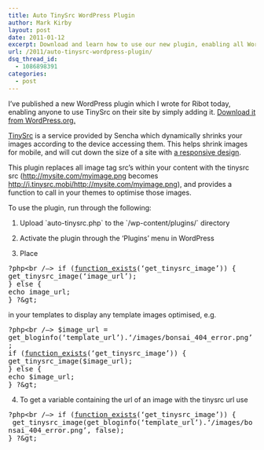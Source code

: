 ```yaml
---
title: Auto TinySrc WordPress Plugin
author: Mark Kirby
layout: post
date: 2011-01-12
excerpt: Download and learn how to use our new plugin, enabling all WordPress sites to automatically use TinySrc to optimise all images for mobile.
url: /2011/auto-tinysrc-wordpress-plugin/
dsq_thread_id:
  - 1086898391
categories:
  - post
---
```

I&#8217;ve published a new WordPress plugin which I wrote for Ribot today, enabling anyone to use TinySrc on their site by simply adding it. [Download it from WordPress.org.][1]

[TinySrc][2] is a service provided by Sencha which dynamically shrinks your images according to the device accessing them. This helps shrink images for mobile, and will cut down the size of a site with [a responsive design][3].

This plugin replaces all image tag src&#8217;s within your content with the tinysrc src (http://mysite.com/myimage.png becomes http://i.tinysrc.mobi/http://mysite.com/myimage.png), and provides a function to call in your themes to optimise those images.

To use the plugin, run through the following:

1. Upload \`auto-tinysrc.php\` to the \`/wp-content/plugins/\` directory

2. Activate the plugin through the &#8216;Plugins&#8217; menu in WordPress

3. Place

<div class="codesnip-container" >
  <div class="php codesnip" style="font-family:monospace;">
    <span class="sy0"><!&#8211;</span>?php<span class="sy0"><</span>br <span class="sy0">/&#8211;></span> <span class="kw1">if</span> <span class="br0">&#40;</span><a href="http://www.php.net/function_exists"><span class="kw3">function_exists</span></a><span class="br0">&#40;</span><span class="st_h">&#8216;get_tinysrc_image&#8217;</span><span class="br0">&#41;</span><span class="br0">&#41;</span> <span class="br0">&#123;</span><br /> get_tinysrc_image<span class="br0">&#40;</span><span class="st_h">&#8216;image_url&#8217;</span><span class="br0">&#41;</span><span class="sy0">;</span><br /> <span class="br0">&#125;</span> <span class="kw1">else</span> <span class="br0">&#123;</span><br /> <span class="kw1">echo</span> image_url<span class="sy0">;</span><br /> <span class="br0">&#125;</span> ?<span class="sy0">&</span>gt<span class="sy0">;</span>
  </div>
</div>

in your templates to display any template images optimised, e.g.

<div class="codesnip-container" >
  <div class="php codesnip" style="font-family:monospace;">
    <span class="sy0"><!&#8211;</span>?php<span class="sy0"><</span>br <span class="sy0">/&#8211;></span> <span class="re0">$image_url</span> <span class="sy0">=</span> get_bloginfo<span class="br0">&#40;</span><span class="st_h">&#8216;template_url&#8217;</span><span class="br0">&#41;</span><span class="sy0">.</span><span class="st_h">&#8216;/images/bonsai_404_error.png&#8217;</span><span class="sy0">;</span><br /> <span class="kw1">if</span> <span class="br0">&#40;</span><a href="http://www.php.net/function_exists"><span class="kw3">function_exists</span></a><span class="br0">&#40;</span><span class="st_h">&#8216;get_tinysrc_image&#8217;</span><span class="br0">&#41;</span><span class="br0">&#41;</span> <span class="br0">&#123;</span><br /> get_tinysrc_image<span class="br0">&#40;</span><span class="re0">$image_url</span><span class="br0">&#41;</span><span class="sy0">;</span><br /> <span class="br0">&#125;</span> <span class="kw1">else</span> <span class="br0">&#123;</span><br /> <span class="kw1">echo</span> <span class="re0">$image_url</span><span class="sy0">;</span><br /> <span class="br0">&#125;</span> ?<span class="sy0">&</span>gt<span class="sy0">;</span>
  </div>
</div>

4. To get a variable containing the url of an image with the tinysrc url use

<div class="codesnip-container" >
  <div class="php codesnip" style="font-family:monospace;">
    <span class="sy0"><!&#8211;</span>?php<span class="sy0"><</span>br <span class="sy0">/&#8211;></span> <span class="kw1">if</span> <span class="br0">&#40;</span><a href="http://www.php.net/function_exists"><span class="kw3">function_exists</span></a><span class="br0">&#40;</span><span class="st_h">&#8216;get_tinysrc_image&#8217;</span><span class="br0">&#41;</span><span class="br0">&#41;</span> <span class="br0">&#123;</span> &nbsp; &nbsp;get_tinysrc_image<span class="br0">&#40;</span>get_bloginfo<span class="br0">&#40;</span><span class="st_h">&#8216;template_url&#8217;</span><span class="br0">&#41;</span><span class="sy0">.</span><span class="st_h">&#8216;/images/bonsai_404_error.png&#8217;</span><span class="sy0">,</span> <span class="kw4">false</span><span class="br0">&#41;</span><span class="sy0">;</span><br /> <span class="br0">&#125;</span> ?<span class="sy0">&</span>gt<span class="sy0">;</span>
  </div>
</div>

 [1]: http://wordpress.org/extend/plugins/auto-tinysrc/
 [2]: http://tinysrc.net/
 [3]: http://www.alistapart.com/articles/responsive-web-design/